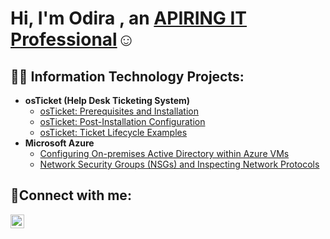 <h1>Hi, I'm Odira , an <a href="https://www.linkedin.com/in/odira-onodugo-95284597">APIRING IT Professional</a>☺</h1>

<h2>👨‍💻 Information Technology Projects:</h2>

- <b>osTicket (Help Desk Ticketing System)</b>
  - [osTicket: Prerequisites and Installation](https://github.com/odiraonodugo/osticket-prereqs)
  - [osTicket: Post-Installation Configuration](https://github.com/odiraonodugo/post-install-config)
  - [osTicket: Ticket Lifecycle Examples](https://github.com/odiraonodugo/ticket-lifecycle)
- <b>Microsoft Azure</b>
  - [Configuring On-premises Active Directory within Azure VMs](https://github.com/odiraonodugo/configure-ad)
  - [Network Security Groups (NSGs) and Inspecting Network Protocols](https://github.com/odiraonodugo/azure-network-protocols)

<h2>🤳Connect with me:</h2>


[<img align="left" alt="odiraonodugo | LinkedIn" width="22px" src="https://cdn.jsdelivr.net/npm/simple-icons@v3/icons/linkedin.svg" />][linkedin]


[linkedin]: https://www.linkedin.com/in/odira-onodugo-95284597